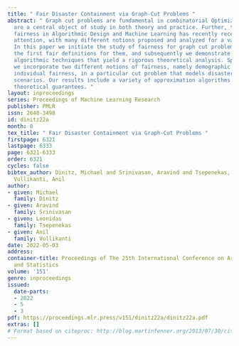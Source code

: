 ```yaml
---
title: " Fair Disaster Containment via Graph-Cut Problems "
abstract: " Graph cut problems are fundamental in combinatorial Optimization, and
  are a central object of study in both theory and practice. Further, the study of
  fairness in Algorithmic Design and Machine Learning has recently received significant
  attention, with many different notions proposed and analyzed for a variety of contexts.
  In this paper we initiate the study of fairness for graph cut problems by giving
  the first fair definitions for them, and subsequently we demonstrate appropriate
  algorithmic techniques that yield a rigorous theoretical analysis. Specifically,
  we incorporate two different notions of fairness, namely demographic and probabilistic
  individual fairness, in a particular cut problem that models disaster containment
  scenarios. Our results include a variety of approximation algorithms with provable
  theoretical guarantees. "
layout: inproceedings
series: Proceedings of Machine Learning Research
publisher: PMLR
issn: 2640-3498
id: dinitz22a
month: 0
tex_title: " Fair Disaster Containment via Graph-Cut Problems "
firstpage: 6321
lastpage: 6333
page: 6321-6333
order: 6321
cycles: false
bibtex_author: Dinitz, Michael and Srinivasan, Aravind and Tsepenekas, Leonidas and
  Vullikanti, Anil
author:
- given: Michael
  family: Dinitz
- given: Aravind
  family: Srinivasan
- given: Leonidas
  family: Tsepenekas
- given: Anil
  family: Vullikanti
date: 2022-05-03
address:
container-title: Proceedings of The 25th International Conference on Artificial Intelligence
  and Statistics
volume: '151'
genre: inproceedings
issued:
  date-parts:
  - 2022
  - 5
  - 3
pdf: https://proceedings.mlr.press/v151/dinitz22a/dinitz22a.pdf
extras: []
# Format based on citeproc: http://blog.martinfenner.org/2013/07/30/citeproc-yaml-for-bibliographies/
---
```

